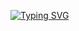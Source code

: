 [![Typing SVG](https://readme-typing-svg.herokuapp.com?duration=3000&lines=%F0%9F%91%8B%F0%9F%91%8B%F0%9F%91%8B%F0%9F%91%8B;Hey+there!+;My+name+is+Momin+Naeem)](https://git.io/typing-svg)

<!--
**MominNaeem/MominNaeem** is a ✨ _special_ ✨ repository because its `README.md` (this file) appears on your GitHub profile.

Here are some ideas to get you started:

- 🔭 I’m currently working on ...
- 🌱 I’m currently learning ...
- 👯 I’m looking to collaborate on ...
- 🤔 I’m looking for help with ...
- 💬 Ask me about ...
- 📫 How to reach me: ...
- 😄 Pronouns: ...
- ⚡ Fun fact: ...
-->
